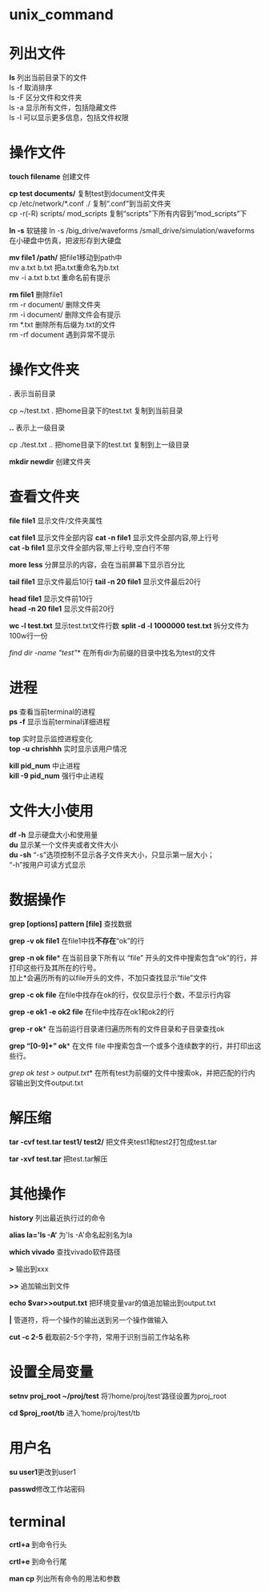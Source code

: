 # unix_command

# 列出文件
**ls** 列出当前目录下的文件  
  ls -f 取消排序  
  ls -F 区分文件和文件夹  
  ls -a 显示所有文件，包括隐藏文件  
  ls -l 可以显示更多信息，包括文件权限
  
# 操作文件
**touch filename** 创建文件  

**cp test documents/** 复制test到document文件夹  
  cp /etc/network/*.conf ./ 复制“.conf”到当前文件夹  
  cp -r(-R) scripts/ mod_scripts 复制“scripts”下所有内容到“mod_scripts”下  

**ln -s** 软链接
ln -s /big_drive/waveforms /small_drive/simulation/waveforms  在小硬盘中仿真，把波形存到大硬盘  

**mv file1 /path/** 把file1移动到path中  
  mv a.txt b.txt 把a.txt重命名为b.txt  
  mv -i a.txt b.txt 重命名前有提示  

**rm file1** 删除file1  
rm -r document/ 删除文件夹  
rm -i document/ 删除文件会有提示  
rm  *.txt  删除所有后缀为.txt的文件  
rm  -rf document  遇到异常不提示  


# 操作文件夹
**.** 表示当前目录  

cp ~/test.txt . 把home目录下的test.txt 复制到当前目录  

**..** 表示上一级目录  

cp ./test.txt .. 把home目录下的test.txt 复制到上一级目录  

**mkdir newdir** 创建文件夹  


# 查看文件夹
**file file1** 显示文件/文件夹属性 

**cat file1** 显示文件全部内容
**cat -n file1** 显示文件全部内容,带上行号  
**cat -b file1** 显示文件全部内容,带上行号,空白行不带

**more** **less** 分屏显示的内容，会在当前屏幕下显示百分比  

**tail file1** 显示文件最后10行 
**tail -n 20 file1** 显示文件最后20行  

**head file1** 显示文件前10行  
**head -n 20 file1** 显示文件前20行

**wc -l test.txt** 显示test.txt文件行数
**split -d -l 1000000 test.txt** 拆分文件为100w行一份

**find dir* -name "test"** 在所有dir为前缀的目录中找名为test的文件

# 进程
**ps** 查看当前terminal的进程  
**ps -f** 显示当前terminal详细进程  

**top**  实时显示监控进程变化  
**top -u chrishhh** 实时显示该用户情况  

**kill pid_num**  中止进程  
**kill -9 pid_num**  强行中止进程


# 文件大小使用
**df -h**  显示硬盘大小和使用量  
**du** 显示某一个文件夹或者文件大小    
**du -sh** “-s”选项控制不显示各子文件夹大小，只显示第一层大小；  
           “-h”按用户可读方式显示


# 数据操作
**grep [options] pattern [file]**  查找数据

**grep -v ok file1** 在file1中找**不存在**“ok”的行

**grep -n ok file*** 在当前目录下所有以 “file” 开头的文件中搜索包含“ok”的行，并打印这些行及其所在的行号。  
加上*会遍历所有的以file开头的文件，不加只查找显示“file”文件

**grep -c ok file** 在file中找存在ok的行，仅仅显示行个数，不显示行内容

**grep -e ok1 -e ok2 file** 在file中找存在ok1和ok2的行

**grep -r ok*** 在当前运行目录递归遍历所有的文件目录和子目录查找ok

**grep “[0-9]\+” ok*** 在文件 file 中搜索包含一个或多个连续数字的行，并打印出这些行。

**grep ok test* > output.txt** 在所有test为前缀的文件中搜索ok，并把匹配的行内容输出到文件output.txt

# 解压缩
**tar -cvf test.tar test1/ test2/**  把文件夹test1和test2打包成test.tar

**tar -xvf test.tar**  把test.tar解压


# 其他操作
**history** 列出最近执行过的命令

**alias la='ls -A‘** 为'ls -A'命名起别名为la

**which vivado** 查找vivado软件路径

**>** 输出到xxx

**>>** 追加输出到文件

**echo $var>>output.txt** 把环境变量var的值追加输出到output.txt

**|** 管道符，将一个操作的输出送到另一个操作做输入

**cut -c 2-5** 截取前2-5个字符，常用于识别当前工作站名称

# 设置全局变量
**setnv proj_root ~/proj/test** 将‘/home/proj/test’路径设置为proj_root

**cd $proj_root/tb** 进入‘home/proj/test/tb

# 用户名
**su user1**更改到user1

**passwd**修改工作站密码 

# terminal

**crtl+a** 到命令行头

**crtl+e** 到命令行尾

**man cp** 列出所有命令的用法和参数












